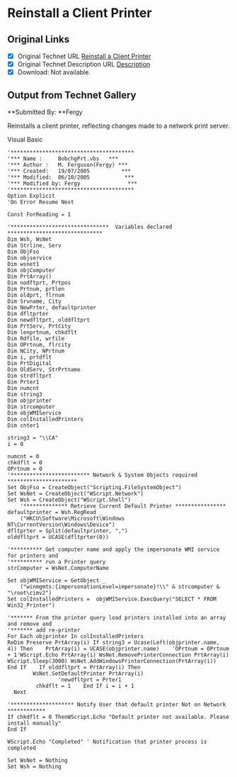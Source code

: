 # Reinstall a Client Printer

## Original Links

- [x] Original Technet URL [Reinstall a Client Printer](https://gallery.technet.microsoft.com/87f9a46c-01b9-4217-9286-3234c16e8929)
- [x] Original Technet Description URL [Description](https://gallery.technet.microsoft.com/87f9a46c-01b9-4217-9286-3234c16e8929/description)
- [x] Download: Not available.

## Output from Technet Gallery

**Submitted By: **Fergy

Reinstalls a client printer, reflecting changes made to a network print server.

Visual Basic

```
'***************************************
'*** Name : 	BobchgPrt.vbs   ***
'*** Author : 	M. Ferguson(Fergy) ***
'*** Created: 	19/07/2005          ***
'*** Modified:	06/10/2005           ***
'*** Modified by: Fergy		          ***
'***************************************
Option Explicit
'On Error Resume Next

Const ForReading = 1

'*******************************  Variables declared ******************************
Dim Wsh, WsNet
Dim Strline, Serv
Dim ObjFso
Dim objservice
Dim wsnet1
Dim objComputer
Dim PrtArray()
Dim nodftprt, Prtpos
Dim Prtnum, prtlen
Dim oldprt, flrnum
Dim Srvname, City 
Dim NewPrter, defaultprinter
Dim dfltprter
Dim newdfltprt, olddfltprt
Dim PrtServ, PrtCity
Dim lenprtnum, chkdflt
Dim Rdfile, wrfile
Dim OPrtnum, flrcity 
Dim NCity, NPrtnum
Dim i, prtdflt
Dim PrtDigital
Dim OldServ, StrPrtname
Dim strdfltprt
Dim Prter1
Dim numcnt
Dim string3
Dim objprinter
Dim strcomputer
Dim objWMIService
Dim colInstalledPrinters
Dim cnter1

string3 = "\\CA"
i = 0

numcnt = 0
chkdflt = 0
OPrtnum = 0
'************************* Network & System Objects required  **********************
Set ObjFso = CreateObject("Scripting.FileSystemObject")
Set WsNet = CreateObject("WScript.Network")
Set Wsh = CreateObject("WScript.Shell")
	'************** Retrieve Current Default Printer **************** 
defaultprinter = Wsh.RegRead _
    ("HKCU\Software\Microsoft\Windows NT\CurrentVersion\Windows\Device")
dfltprter = Split(defaultprinter, ",")
olddfltprt = UCASE(dfltprter(0))

'********** Get computer name and apply the impersonate WMI service for printers and 
'********** run a Printer query
strComputer = WsNet.ComputerName

Set objWMIService = GetObject _
    ("winmgmts:{impersonationLevel=impersonate}!\\" & strcomputer & "\root\cimv2")
Set colInstalledPrinters =  objWMIService.ExecQuery("SELECT * FROM Win32_Printer")

'******* From the printer query load printers installed into an array and remove and 
'******* add re-printer
For Each objprinter In colInstalledPrinters 
ReDim Preserve PrtArray(i) If string3 = Ucase(Left(objprinter.name, 4)) Then	PrtArray(i) = UCASE(objprinter.name)	'OPrtnum = OPrtnum + 1'WScript.Echo PrtArray(i)	WsNet.RemovePrinterConnection PrtArray(i)	WScript.Sleep(3000)	WsNet.AddWindowsPrinterConnection(PrtArray(i))	 End If    If olddfltprt = PrtArray(i) Then
      	WsNet.SetDefaultPrinter PrtArray(i)
      	      	'newdfltprt = Prter1
         chkdflt = 1    End If i = i + 1
  Next  

'******************** Notify User that default printer Not on Network ************
If chkdflt = 0 ThenWScript.Echo "Default printer not available. Please install manually"
End If

WScript.Echo "Completed" ' Notification that printer process is completed

Set WsNet = Nothing
Set Wsh = Nothing
```

